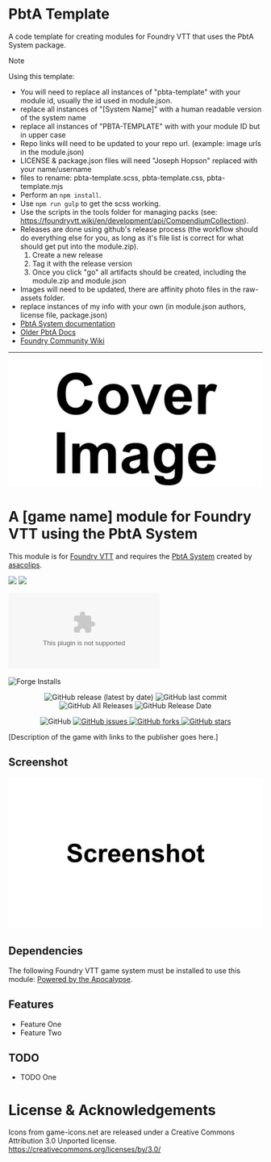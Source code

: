 # PbtA Template
A code template for creating modules for Foundry VTT that uses the PbtA System package.

> [!NOTE]
> Using this template: 
> - You will need to replace all instances of "pbta-template" with your module id, usually the id used in module.json. 
> - replace all instances of "[System Name]" with a human readable version of the system name
> - replace all instances of "PBTA-TEMPLATE" with with your module ID but in upper case
> - Repo links will need to be updated to your repo url. (example: image urls in the module.json)
> - LICENSE & package.json files will need "Joseph Hopson" replaced with your name/username
> - files to rename: pbta-template.scss, pbta-template.css, pbta-template.mjs
> - Perform an `npm install`. 
> - Use `npm run gulp` to get the scss working. 
> - Use the scripts in the tools folder for managing packs (see: https://foundryvtt.wiki/en/development/api/CompendiumCollection). 
> - Releases are done using github's release process (the workflow should do everything else for you, as long as it's file list is correct for what should get put into the module.zip).
>   1. Create a new release
>   2. Tag it with the release version
>   3. Once you click "go" all artifacts should be created, including the module.zip and module.json
> - Images will need to be updated, there are affinity photo files in the raw-assets folder.
> - replace instances of my info with your own (in module.json authors, license file, package.json)
> - [PbtA System documentation](https://github.com/asacolips-projects/pbta/wiki) 
> - [Older PbtA Docs](https://asacolips.gitbook.io/pbta-system)
> - [Foundry Community Wiki](https://foundryvtt.wiki/en/development)


<hr>

![Cover](assets/cover.webp)

# A [game name] module for Foundry VTT using the PbtA System
This module is for [Foundry VTT](https://foundryvtt.com/) and requires the [PbtA System](https://github.com/asacolips-projects/pbta) created by [asacolips](https://github.com/asacolips).

![](https://img.shields.io/badge/Foundry-v11-informational)
![](https://img.shields.io/badge/Foundry-v12-informational)
<!--- Downloads @ Latest Badge -->
![Latest Release Download Count](https://img.shields.io/github/downloads/philote/pbta-template/latest/module.zip)
<!--- Forge Bazaar Install % Badge -->
![Forge Installs](https://img.shields.io/badge/dynamic/json?label=Forge%20Installs&query=package.installs&suffix=%25&url=https%3A%2F%2Fforge-vtt.com%2Fapi%2Fbazaar%2Fpackage%pbta-template&colorB=4aa94a)

<p align="center">
    <img alt="GitHub release (latest by date)" src="https://img.shields.io/github/v/release/philote/pbta-template"> 
    <img alt="GitHub last commit" src="https://img.shields.io/github/last-commit/philote/pbta-template"> 
    <img alt="GitHub All Releases" src="https://img.shields.io/github/downloads/philote/pbta-template/total" /> 
    <img alt="GitHub Release Date" src="https://img.shields.io/github/release-date/philote/dierpg?label=latest%20release" /> 
</p>
<p align="center">
    <img alt="GitHub" src="https://img.shields.io/github/license/philote/pbta-template"> 
    <a href="https://github.com/philote/pbta-template/issues">
        <img alt="GitHub issues" src="https://img.shields.io/github/issues/philote/pbta-template">
    </a> 
    <a href="https://github.com/philote/pbta-template/network">
        <img alt="GitHub forks" src="https://img.shields.io/github/forks/philote/pbta-template">
    </a> 
    <a href="https://github.com/philote/pbta-template/stargazers">
        <img alt="GitHub stars" src="https://img.shields.io/github/stars/philote/pbta-template">
    </a> 
</p>

[Description of the game with links to the publisher goes here.]

## Screenshot
![Screenshot](assets/screenshot.webp)

## Dependencies

The following Foundry VTT game system must be installed to use this module: [Powered by the Apocalypse](https://foundryvtt.com/packages/pbta).

## Features

- Feature One
- Feature Two

## TODO
- TODO One

# License & Acknowledgements

Icons from game-icons.net are released under a Creative Commons Attribution 3.0 Unported license. https://creativecommons.org/licenses/by/3.0/
